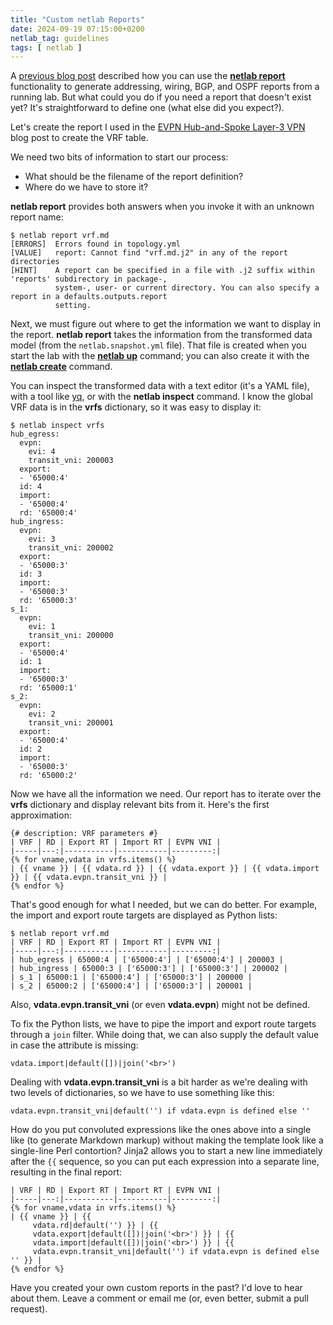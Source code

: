 ```yaml
---
title: "Custom netlab Reports"
date: 2024-09-19 07:15:00+0200
netlab_tag: guidelines
tags: [ netlab ]
---
```

A [previous blog post](/2024/07/using-netlab-reports/) described how you can use the **[netlab report](https://netlab.tools/netlab/report/)**  functionality to generate addressing, wiring, BGP, and OSPF reports from a running lab. But what could you do if you need a report that doesn't exist yet? It's straightforward to define one (what else did you expect?).

Let's create the report I used in the [EVPN Hub-and-Spoke Layer-3 VPN](/2024/09/hub-spoke-evpn/) blog post to create the VRF table.
<!--more-->
We need two bits of information to start our process:

* What should be the filename of the report definition?
* Where do we have to store it?

**netlab report** provides both answers when you invoke it with an unknown report name:

```
$ netlab report vrf.md
[ERRORS]  Errors found in topology.yml
[VALUE]   report: Cannot find "vrf.md.j2" in any of the report directories
[HINT]    A report can be specified in a file with .j2 suffix within 'reports' subdirectory in package-,
          system-, user- or current directory. You can also specify a report in a defaults.outputs.report
          setting.
```

Next, we must figure out where to get the information we want to display in the report. **netlab report** takes the information from the transformed data model (from the `netlab.snapshot.yml` file). That file is created when you start the lab with the **[netlab up](https://netlab.tools/netlab/up/)** command; you can also create it with the **[netlab create](https://netlab.tools/netlab/create/)** command.

You can inspect the transformed data with a text editor (it's a YAML file), with a tool like [yq](https://github.com/mikefarah/yq/), or with the **netlab inspect** command. I know the global VRF data is in the **vrfs** dictionary, so it was easy to display it:

```
$ netlab inspect vrfs
hub_egress:
  evpn:
    evi: 4
    transit_vni: 200003
  export:
  - '65000:4'
  id: 4
  import:
  - '65000:4'
  rd: '65000:4'
hub_ingress:
  evpn:
    evi: 3
    transit_vni: 200002
  export:
  - '65000:3'
  id: 3
  import:
  - '65000:3'
  rd: '65000:3'
s_1:
  evpn:
    evi: 1
    transit_vni: 200000
  export:
  - '65000:4'
  id: 1
  import:
  - '65000:3'
  rd: '65000:1'
s_2:
  evpn:
    evi: 2
    transit_vni: 200001
  export:
  - '65000:4'
  id: 2
  import:
  - '65000:3'
  rd: '65000:2'
```

Now we have all the information we need. Our report has to iterate over the **vrfs** dictionary and display relevant bits from it. Here's the first approximation:

```
{# description: VRF parameters #}
| VRF | RD | Export RT | Import RT | EVPN VNI |
|-----|---:|-----------|-----------|---------:|
{% for vname,vdata in vrfs.items() %}
| {{ vname }} | {{ vdata.rd }} | {{ vdata.export }} | {{ vdata.import }} | {{ vdata.evpn.transit_vni }} |
{% endfor %}
```

That's good enough for what I needed, but we can do better. For example, the import and export route targets are displayed as Python lists:

```
$ netlab report vrf.md
| VRF | RD | Export RT | Import RT | EVPN VNI |
|-----|---:|-----------|-----------|---------:|
| hub_egress | 65000:4 | ['65000:4'] | ['65000:4'] | 200003 |
| hub_ingress | 65000:3 | ['65000:3'] | ['65000:3'] | 200002 |
| s_1 | 65000:1 | ['65000:4'] | ['65000:3'] | 200000 |
| s_2 | 65000:2 | ['65000:4'] | ['65000:3'] | 200001 |
```

Also, **vdata.evpn.transit_vni** (or even **vdata.evpn**) might not be defined.

To fix the Python lists, we have to pipe the import and export route targets through a `join` filter. While doing that, we can also supply the default value in case the attribute is missing:

```
vdata.import|default([])|join('<br>')
```

Dealing with **vdata.evpn.transit_vni** is a bit harder as we're dealing with two levels of dictionaries, so we have to use something like this:

```
vdata.evpn.transit_vni|default('') if vdata.evpn is defined else ''
```

How do you put convoluted expressions like the ones above into a single like (to generate Markdown markup) without making the template look like a single-line Perl contortion? Jinja2 allows you to start a new line immediately after the `{{` sequence, so you can put each expression into a separate line, resulting in the final report:

```
| VRF | RD | Export RT | Import RT | EVPN VNI |
|-----|---:|-----------|-----------|---------:|
{% for vname,vdata in vrfs.items() %}
| {{ vname }} | {{ 
     vdata.rd|default('') }} | {{ 
     vdata.export|default([])|join('<br>') }} | {{
     vdata.import|default([])|join('<br>') }} | {{
     vdata.evpn.transit_vni|default('') if vdata.evpn is defined else '' }} |
{% endfor %}
```

Have you created your own custom reports in the past? I'd love to hear about them. Leave a comment or email me (or, even better, submit a pull request).
